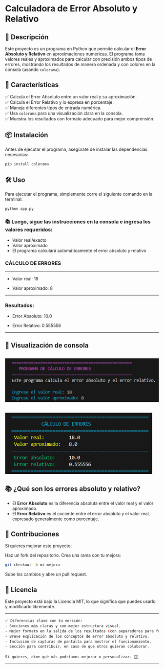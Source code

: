 # Calculadora de Error Absoluto y Relativo

## 📌 Descripción

Este proyecto es un programa en Python que permite calcular el **Error Absoluto y Relativo** en aproximaciones numéricas. El programa toma valores reales y aproximados para calcular con precisión ambos tipos de errores, mostrando los resultados de manera ordenada y con colores en la consola (usando `colorama`).

## 🚀 Características

✅ Calcula el Error Absoluto entre un valor real y su aproximación.  
✅ Calcula el Error Relativo y lo expresa en porcentaje.  
✅ Maneja diferentes tipos de entrada numérica.  
✅ Usa `colorama` para una visualización clara en la consola.  
✅ Muestra los resultados con formato adecuado para mejor comprensión.

## 📦 Instalación

Antes de ejecutar el programa, asegúrate de instalar las dependencias necesarias:

```bash
pip install colorama
```

## 🛠️ Uso

Para ejecutar el programa, simplemente corre el siguiente comando en la terminal:

```bash
python app.py
```

### 📚 Luego, sigue las instrucciones en la consola e ingresa los valores requeridos:

- Valor real/exacto
- Valor aproximado
- El programa calculará automáticamente el error absoluto y relativo

### CÁLCULO DE ERRORES

---

- Valor real: 18

- Valor aproximado: 8

---

### Resultados:

- Error Absoluto: 10.0

- Error Relativo: 0.555556

---

## 📌 Visualización de consola

## ![Resultado de consola](assets/prueba1.png)

## ![Resultado de consola](assets/prueba2.png)

## 📚 ¿Qué son los errores absoluto y relativo?

- El **Error Absoluto** es la diferencia absoluta entre el valor real y el valor aproximado.
- El **Error Relativo** es el cociente entre el error absoluto y el valor real, expresado generalmente como porcentaje.

## 🤝 Contribuciones

Si quieres mejorar este proyecto:

Haz un fork del repositorio.
Crea una rama con tu mejora:

```bash
git checkout -b mi-mejora
```

Sube los cambios y abre un pull request.

## 📜 Licencia

Este proyecto está bajo la Licencia MIT, lo que significa que puedes usarlo y modificarlo libremente.

---

```bash
✅ Diferencias clave con tu versión:
- Secciones más claras y con mejor estructura visual.
- Mejor formato en la salida de los resultados (con separadores para facilitar la lectura).
- Breve explicación de los conceptos de error absoluto y relativo.
- Inclusión de capturas de pantalla para mostrar el funcionamiento.
- Sección para contribuir, en caso de que otros quieran colaborar.

Si quieres, dime qué más podríamos mejorar o personalizar. 🚀😃
```

---

